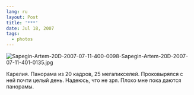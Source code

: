 ```yaml
---
lang: ru
layout: Post
title: '***'
date: Jul 18, 2007
tags:
  - photos
---
```


![Sapegin-Artem-20D-2007-07-11-400-0098-Sapegin-Artem-20D-2007-07-11-401-0135.jpg](photo://1238)

Карелия. Панорама из 20 кадров, 25 мегапикселей. Проковырялся с ней почти целый день. Надеюсь, что не зря. Плохо мне пока даются панорамы.
